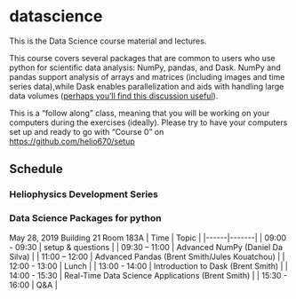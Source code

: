 # datascience

This is the Data Science course material and lectures.

This course covers several packages that are common to users who use python for scientific data analysis:  NumPy, pandas, and Dask.  NumPy and pandas support analysis of arrays and matrices (including images and time series data),while Dask enables parallelization and aids with handling large data volumes ([perhaps you’ll find this discussion useful](https://towardsdatascience.com/why-every-data-scientist-should-use-dask-81b2b850e15b)).
 
This is a “follow along” class, meaning that you will be working on your computers during the exercises (ideally).  Please try to have your computers set up and ready to go with “Course 0” on https://github.com/helio670/setup

## Schedule

### Heliophysics Development Series
### Data Science Packages for python


May 28, 2019 
Building 21 Room 183A
| Time | Topic |
|------|-------|
| 09:00 - 09:30 | setup & questions |
| 09:30 – 11:00 | Advanced NumPy (Daniel Da Silva) |
| 11:00 – 12:00 | Advanced Pandas (Brent Smith/Jules Kouatchou) |
| 12:00 - 13:00 | Lunch |
| 13:00 - 14:00 | Introduction to Dask (Brent Smith) |
| 14:00 - 15:30 | Real-Time Data Science Applications (Brent Smith) |
| 15:30 - 16:00 | Q&A |
